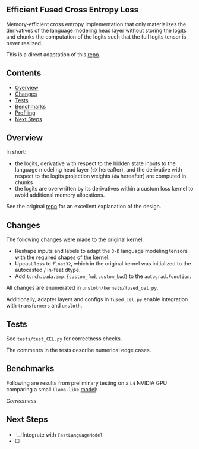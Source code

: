 ## Efficient Fused Cross Entropy Loss

Memory-efficient cross entropy implementation that only materializes the derivatives of the language modeling head layer without storing the logits and chunks the computation of the logits such that the full logits tensor is never realized.

This is a direct adaptation of this [repo](https://github.com/mgmalek/efficient_cross_entropy/tree/main).

## Contents

- [Overview](#overview)
- [Changes](#changes)
- [Tests](#tests)
- [Benchmarks](#benchmarks)
- [Profiling](#profiling)
- [Next Steps](#next-steps)

## <a id="overview">Overview</a>

In short:

- the logits, derivative with respect to the hidden state inputs to the language modeling head layer (`dX` hereafter), and the derivative with respect to the logits projection weights (`dW` hereafter) are computed in chunks
- the logits are overwritten by its derivatives within a custom loss kernel to avoid additional memory allocations.

See the original [repo](https://github.com/mgmalek/efficient_cross_entropy/tree/main) for an excellent explanation of the design.

## <a id="changes">Changes</a>

The following changes were made to the original kernel:

- Reshape inputs and labels to adapt the `3-D` language modeling tensors with the required shapes of the kernel.
- Upcast `loss` to `float32`, which in the original kernel was initialized to the autocasted / in-feat dtype.
- Add `torch.cuda.amp.{custom_fwd,custom_bwd}` to the `autograd.Function`.

All changes are enumerated in `unsloth/kernels/fused_cel.py`.

Additionally, adapter layers and configs in `fused_cel.py` enable integration with `transformers` and `unsloth`.

## <a id="tests">Tests</a>

See `tests/test_CEL.py` for correctness checks.

The comments in the tests describe numerical edge cases.

## <a id="benchmarks">Benchmarks</a>

Following are results from preliminary testing on a `L4` NVIDIA GPU comparing a small `llama-like` [model](https://huggingface.co/hf-internal-testing/tiny-random-LlamaForCausalLM):

_Correctness_

## <a id="next-steps">Next Steps</a>

- [ ] Integrate with `FastLanguageModel`
- [ ]
